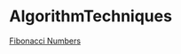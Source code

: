 # AlgorithmTechniques

[Fibonacci Numbers](https://github.com/diaoshen/AlgorithmTechniques/blob/master/Dynamic%20Programming/fibonacci%20sequence.md)
